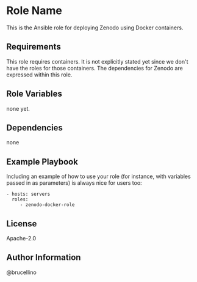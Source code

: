 Role Name
=========

This is the Ansible role for deploying Zenodo using Docker containers.

Requirements
------------

This role requires containers. It is not explicitly stated yet since we don't have the roles for those containers. The dependencies for Zenodo are expressed within this role.

Role Variables
--------------

none yet.

Dependencies
------------

none

Example Playbook
----------------

Including an example of how to use your role (for instance, with variables passed in as parameters) is always nice for users too:

    - hosts: servers
      roles:
         - zenodo-docker-role

License
-------

Apache-2.0

Author Information
------------------

@brucellino
